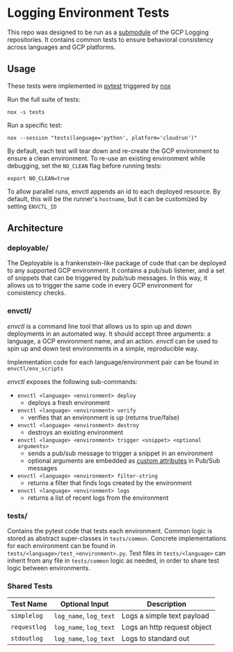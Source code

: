 # Logging Environment Tests

This repo was designed to be run as a [submodule](https://git-scm.com/book/en/v2/Git-Tools-Submodules) of the GCP Logging repositories.
It contains common tests to ensure behavioral consistency across languages and GCP platforms.

## Usage

These tests were implemented in [pytest](https://docs.pytest.org/en/stable/) triggered by [nox](https://nox.thea.codes/en/stable/)

Run the full suite of tests:

```
nox -s tests
```

Run a specific test:

```
nox --session "tests(language='python', platform='cloudrun')"
```

By default, each test will tear down and re-create the GCP environment to ensure a clean environment.
To re-use an existing environment while debugging, set the `NO_CLEAN` flag before running tests:

```
export NO_CLEAN=true
```

To allow parallel runs, envctl appends an id to each deployed resource. By default, this will be the runner's `hostname`,
but it can be customized by setting `ENVCTL_ID`

## Architecture

### deployable/

The Deployable is a frankenstein-like package of code that can be deployed to any supported GCP environment. 
It contains a pub/sub listener, and a set of snippets that can be triggered by pub/sub messages. In this way,
it allows us to trigger the same code in every GCP environment for consistency checks.

### envctl/

*envctl* is a command line tool that allows us to spin up and down deployments in an automated way.
It should accept three arguments: a language, a GCP environment name, and an action. 
*envctl* can be used to spin up and down test environments in a simple, reproducible way.

Implementation code for each language/environment pair can be found in `envctl/env_scripts`

*envctl* exposes the following sub-commands:
- `envctl <language> <environment> deploy`
  - deploys a fresh environment
- `envctl <language> <environment> verify`
  - verifies that an environment is up (returns true/false)
- `envctl <language> <environment> destroy`
  - destroys an existing environment
- `envctl <language> <environment> trigger <snippet> <optional arguments>`
  - sends a pub/sub message to trigger a snippet in an environment
  - optional arguments are embedded as [custom attributes](https://cloud.google.com/pubsub/docs/publisher#using_attributes) in Pub/Sub messages
- `envctl <language> <environment> filter-string`
  - returns a filter that finds logs created by the environment
- `envctl <language> <environment> logs`
  - returns a list of recent logs from the environment

### tests/

Contains the pytest code that tests each environment. Common logic is stored as abstract super-classes in `tests/common`.
Concrete implementations for each environment can be found in `tests/<language>/test_<environment>.py`. 
Test files in `tests/<language>` can inherit from any file in `tests/common` logic as needed, in order to share test logic between environments.

### Shared Tests

| Test Name      | Optional Input       | Description                      |
| -------------- | ----------------     | -------------------------------- |
| `simplelog`    | `log_name`, `log_text` |  Logs a simple text payload    |
| `requestlog`   | `log_name`, `log_text` |  Logs an http request object   |
| `stdoutlog`    | `log_name`, `log_text` |  Logs to standard out          |
